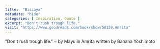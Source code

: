 ```yaml
---
title:  "Biscaya"
metadate: "hide"
categories: [ Inspiration, Quote ]
excerpt: "Don't rush trough life."
visit: "https://www.goodreads.com/book/show/50159.Amrita"
---
```

"Don't rush trough life."
~ by Mayu in Amrita written by Banana Yoshimoto
